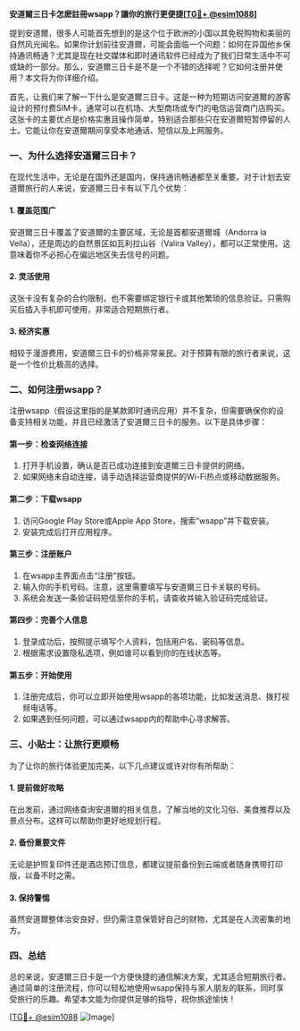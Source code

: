 **安道爾三日卡怎麽註冊wsapp？讓你的旅行更便捷[[TG💪+ @esim1088](https://t.me/s/esim1088)]**

提到安道爾，很多人可能首先想到的是这个位于欧洲的小国以其免税购物和美丽的自然风光闻名。如果你计划前往安道爾，可能会面临一个问题：如何在异国他乡保持通讯畅通？尤其是现在社交媒体和即时通讯软件已经成为了我们日常生活中不可或缺的一部分。那么，安道爾三日卡是不是一个不错的选择呢？它如何注册并使用？本文将为你详细介绍。

首先，让我们来了解一下什么是安道爾三日卡。这是一种为短期访问安道爾的游客设计的预付费SIM卡，通常可以在机场、大型商场或专门的电信运营商门店购买。这张卡的主要优点是价格实惠且操作简单，特别适合那些只在安道爾短暂停留的人士。它能让你在安道爾期间享受本地通话、短信以及上网服务。

### **一、为什么选择安道爾三日卡？**

在现代生活中，无论是在国外还是国内，保持通讯畅通都至关重要。对于计划去安道爾旅行的人来说，安道爾三日卡有以下几个优势：

#### **1. 覆盖范围广**
安道爾三日卡覆盖了安道爾的主要区域，无论是首都安道爾城（Andorra la Vella），还是周边的自然景区如瓦利拉山谷（Valira Valley），都可以正常使用。这意味着你不必担心在偏远地区失去信号的问题。

#### **2. 灵活使用**
这张卡没有复杂的合约限制，也不需要绑定银行卡或其他繁琐的信息验证。只需购买后插入手机即可使用，非常适合短期旅行者。

#### **3. 经济实惠**
相较于漫游费用，安道爾三日卡的价格非常亲民。对于预算有限的旅行者来说，这是一个性价比极高的选择。

### **二、如何注册wsapp？**

注册wsapp（假设这里指的是某款即时通讯应用）并不复杂，但需要确保你的设备支持相关功能，并且已经激活了安道爾三日卡的服务。以下是具体步骤：

#### **第一步：检查网络连接**
1. 打开手机设置，确认是否已成功连接到安道爾三日卡提供的网络。
2. 如果网络未自动连接，请手动选择运营商提供的Wi-Fi热点或移动数据服务。

#### **第二步：下载wsapp**
1. 访问Google Play Store或Apple App Store，搜索“wsapp”并下载安装。
2. 安装完成后打开应用程序。

#### **第三步：注册账户**
1. 在wsapp主界面点击“注册”按钮。
2. 输入你的手机号码。注意，这里需要填写与安道爾三日卡关联的号码。
3. 系统会发送一条验证码短信至你的手机，请查收并输入验证码完成验证。

#### **第四步：完善个人信息**
1. 登录成功后，按照提示填写个人资料，包括用户名、密码等信息。
2. 根据需求设置隐私选项，例如谁可以看到你的在线状态等。

#### **第五步：开始使用**
1. 注册完成后，你可以立即开始使用wsapp的各项功能，比如发送消息、拨打视频电话等。
2. 如果遇到任何问题，可以通过wsapp内的帮助中心寻求解答。

### **三、小贴士：让旅行更顺畅**

为了让你的旅行体验更加完美，以下几点建议或许对你有所帮助：

#### **1. 提前做好攻略**
在出发前，通过网络查询安道爾的相关信息，了解当地的文化习俗、美食推荐以及景点分布。这样可以帮助你更好地规划行程。

#### **2. 备份重要文件**
无论是护照复印件还是酒店预订信息，都建议提前备份到云端或者随身携带打印版，以备不时之需。

#### **3. 保持警惕**
虽然安道爾整体治安良好，但仍需注意保管好自己的财物，尤其是在人流密集的地方。

### **四、总结**

总的来说，安道爾三日卡是一个方便快捷的通信解决方案，尤其适合短期旅行者。通过简单的注册流程，你可以轻松地使用wsapp保持与家人朋友的联系，同时享受旅行的乐趣。希望本文能为你提供足够的指导，祝你旅途愉快！

[[TG💪+ @esim1088](https://t.me/s/esim1088) ![Image](https://i.postimg.cc/4NQfJmqS/Snipaste-2025-05-13-00-14-12.png)]